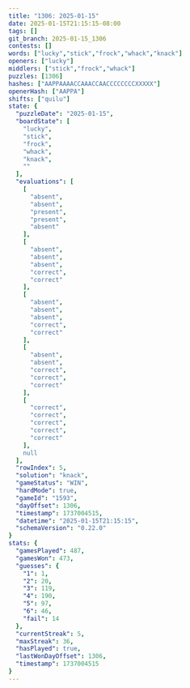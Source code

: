 ```yaml
---
title: "1306: 2025-01-15"
date: 2025-01-15T21:15:15-08:00
tags: []
git_branch: 2025-01-15_1306
contests: []
words: ["lucky","stick","frock","whack","knack"]
openers: ["lucky"]
middlers: ["stick","frock","whack"]
puzzles: [1306]
hashes: ["AAPPAAAACCAAACCAACCCCCCCCXXXXX"]
openerHash: ["AAPPA"]
shifts: ["quilu"]
state: {
  "puzzleDate": "2025-01-15",
  "boardState": [
    "lucky",
    "stick",
    "frock",
    "whack",
    "knack",
    ""
  ],
  "evaluations": [
    [
      "absent",
      "absent",
      "present",
      "present",
      "absent"
    ],
    [
      "absent",
      "absent",
      "absent",
      "correct",
      "correct"
    ],
    [
      "absent",
      "absent",
      "absent",
      "correct",
      "correct"
    ],
    [
      "absent",
      "absent",
      "correct",
      "correct",
      "correct"
    ],
    [
      "correct",
      "correct",
      "correct",
      "correct",
      "correct"
    ],
    null
  ],
  "rowIndex": 5,
  "solution": "knack",
  "gameStatus": "WIN",
  "hardMode": true,
  "gameId": "1593",
  "dayOffset": 1306,
  "timestamp": 1737004515,
  "datetime": "2025-01-15T21:15:15",
  "schemaVersion": "0.22.0"
}
stats: {
  "gamesPlayed": 487,
  "gamesWon": 473,
  "guesses": {
    "1": 1,
    "2": 20,
    "3": 119,
    "4": 190,
    "5": 97,
    "6": 46,
    "fail": 14
  },
  "currentStreak": 5,
  "maxStreak": 36,
  "hasPlayed": true,
  "lastWonDayOffset": 1306,
  "timestamp": 1737004515
}
---
```

<!-- more -->
